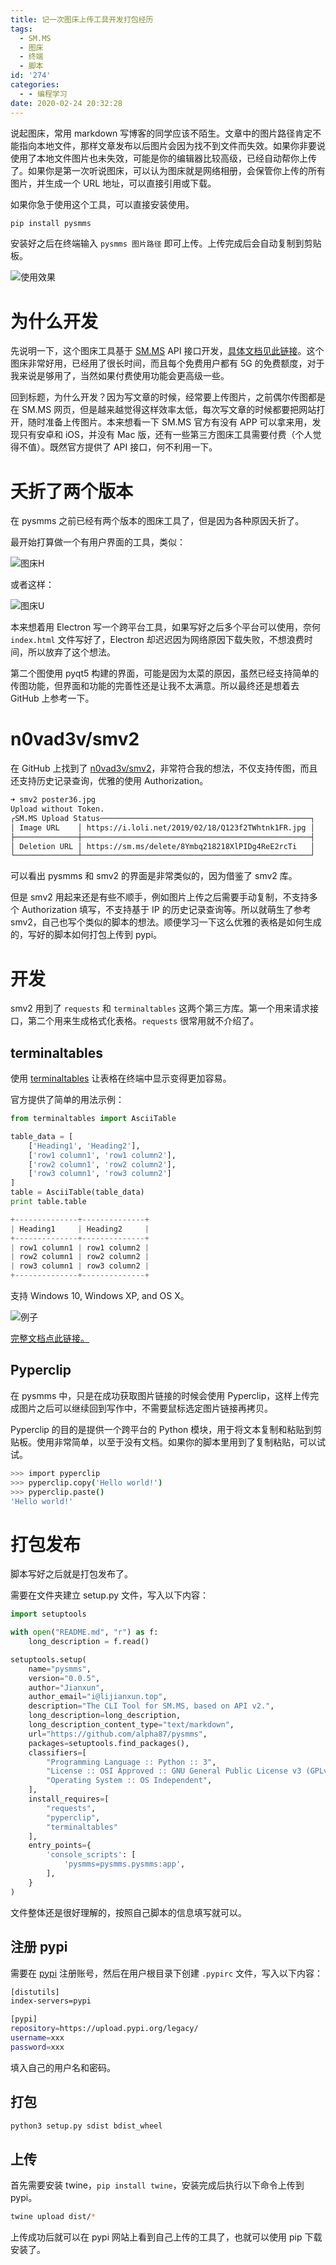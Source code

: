 ```yaml
---
title: 记一次图床上传工具开发打包经历
tags:
  - SM.MS
  - 图床
  - 终端
  - 脚本
id: '274'
categories:
  - - 编程学习
date: 2020-02-24 20:32:28
---
```


说起图床，常用 markdown 写博客的同学应该不陌生。文章中的图片路径肯定不能指向本地文件，那样文章发布以后图片会因为找不到文件而失效。如果你非要说使用了本地文件图片也未失效，可能是你的编辑器比较高级，已经自动帮你上传了。如果你是第一次听说图床，可以认为图床就是网络相册，会保管你上传的所有图片，并生成一个 URL 地址，可以直接引用或下载。
<!-- more -->
如果你急于使用这个工具，可以直接安装使用。

```bash
pip install pysmms
```

安装好之后在终端输入 `pysmms 图片路径` 即可上传。上传完成后会自动复制到剪贴板。

![使用效果](https://i.loli.net/2020/02/25/jCxeBfKV5dpZ3rg.png)

# 为什么开发

先说明一下，这个图床工具基于 [SM.MS](https://sm.ms/) API 接口开发，[具体文档见此链接](https://doc.sm.ms/)。这个图床非常好用，已经用了很长时间，而且每个免费用户都有 5G 的免费额度，对于我来说是够用了，当然如果付费使用功能会更高级一些。

回到标题，为什么开发？因为写文章的时候，经常要上传图片，之前偶尔传图都是在 SM.MS 网页，但是越来越觉得这样效率太低，每次写文章的时候都要把网站打开，随时准备上传图片。本来想看一下 SM.MS 官方有没有 APP 可以拿来用，发现只有安卓和 iOS，并没有 Mac 版，还有一些第三方图床工具需要付费（个人觉得不值）。既然官方提供了 API 接口，何不利用一下。

# 夭折了两个版本

在 pysmms 之前已经有两个版本的图床工具了，但是因为各种原因夭折了。

最开始打算做一个有用户界面的工具，类似：

![图床H](https://i.loli.net/2020/02/25/jJlgfeoH5q1y8YT.png)

或者这样：

![图床U](https://i.loli.net/2020/02/25/QxOHlr49DVSvZom.png)

本来想着用 Electron 写一个跨平台工具，如果写好之后多个平台可以使用，奈何 `index.html` 文件写好了，Electron 却迟迟因为网络原因下载失败，不想浪费时间，所以放弃了这个想法。

第二个图使用 pyqt5 构建的界面，可能是因为太菜的原因，虽然已经支持简单的传图功能，但界面和功能的完善性还是让我不太满意。所以最终还是想着去 GitHub 上参考一下。

# n0vad3v/smv2

在 GitHub 上找到了 [n0vad3v/smv2](https://github.com/n0vad3v/smv2)，非常符合我的想法，不仅支持传图，而且还支持历史记录查询，优雅的使用 Authorization。

```bash
➜ smv2 poster36.jpg
Upload without Token.
┌SM.MS Upload Status───────────────────────────────────────────────┐
│ Image URL    │ https://i.loli.net/2019/02/18/Q123f2TWhtnk1FR.jpg │
├──────────────┼───────────────────────────────────────────────────┤
│ Deletion URL │ https://sm.ms/delete/8Ymbq218218XlPIDg4ReE2rcTi   │
└──────────────┴───────────────────────────────────────────────────┘
```

可以看出 pysmms 和 smv2 的界面是非常类似的，因为借鉴了 smv2 库。

但是 smv2 用起来还是有些不顺手，例如图片上传之后需要手动复制，不支持多个 Authorization 填写，不支持基于 IP 的历史记录查询等。所以就萌生了参考 smv2，自己也写个类似的脚本的想法。顺便学习一下这么优雅的表格是如何生成的，写好的脚本如何打包上传到 pypi。

# 开发

smv2 用到了 `requests` 和 `terminaltables` 这两个第三方库。第一个用来请求接口，第二个用来生成格式化表格。`requests` 很常用就不介绍了。

## terminaltables

使用 [terminaltables](https://github.com/Robpol86/terminaltables) 让表格在终端中显示变得更加容易。

官方提供了简单的用法示例：

```python
from terminaltables import AsciiTable

table_data = [
    ['Heading1', 'Heading2'],
    ['row1 column1', 'row1 column2'],
    ['row2 column1', 'row2 column2'],
    ['row3 column1', 'row3 column2']
]
table = AsciiTable(table_data)
print table.table

+--------------+--------------+
| Heading1     | Heading2     |
+--------------+--------------+
| row1 column1 | row1 column2 |
| row2 column1 | row2 column2 |
| row3 column1 | row3 column2 |
+--------------+--------------+
```

支持 Windows 10, Windows XP, and OS X。

![例子](https://i.loli.net/2020/02/25/jGvPHJEa4uAicO8.png)

[完整文档点此链接。](https://robpol86.github.io/terminaltables/)

## Pyperclip

在 pysmms 中，只是在成功获取图片链接的时候会使用 Pyperclip，这样上传完成图片之后可以继续回到写作中，不需要鼠标选定图片链接再拷贝。

Pyperclip 的目的是提供一个跨平台的 Python 模块，用于将文本复制和粘贴到剪贴板。使用非常简单，以至于没有文档。如果你的脚本里用到了复制粘贴，可以试试。

```bash
>>> import pyperclip
>>> pyperclip.copy('Hello world!')
>>> pyperclip.paste()
'Hello world!'
```

# 打包发布

脚本写好之后就是打包发布了。

需要在文件夹建立 setup.py 文件，写入以下内容：

```python
import setuptools

with open("README.md", "r") as f:
    long_description = f.read()

setuptools.setup(
    name="pysmms",
    version="0.0.5",
    author="Jianxun",
    author_email="i@lijianxun.top",
    description="The CLI Tool for SM.MS, based on API v2.",
    long_description=long_description,
    long_description_content_type="text/markdown",
    url="https://github.com/alpha87/pysmms",
    packages=setuptools.find_packages(),
    classifiers=[
        "Programming Language :: Python :: 3",
        "License :: OSI Approved :: GNU General Public License v3 (GPLv3)",
        "Operating System :: OS Independent",
    ],
    install_requires=[
        "requests",
        "pyperclip",
        "terminaltables"
    ],
    entry_points={
        'console_scripts': [
            'pysmms=pysmms.pysmms:app',
        ],
    }
)
```

文件整体还是很好理解的，按照自己脚本的信息填写就可以。

## 注册 pypi

需要在 [pypi](https://pypi.org/) 注册账号，然后在用户根目录下创建 `.pypirc` 文件，写入以下内容：

```bash
[distutils]
index-servers=pypi

[pypi]
repository=https://upload.pypi.org/legacy/
username=xxx
password=xxx
```

填入自己的用户名和密码。

## 打包

```bash
python3 setup.py sdist bdist_wheel
```

## 上传

首先需要安装 twine，`pip install twine`，安装完成后执行以下命令上传到 pypi。

```bash
twine upload dist/*
```

上传成功后就可以在 pypi 网站上看到自己上传的工具了，也就可以使用 pip 下载安装了。